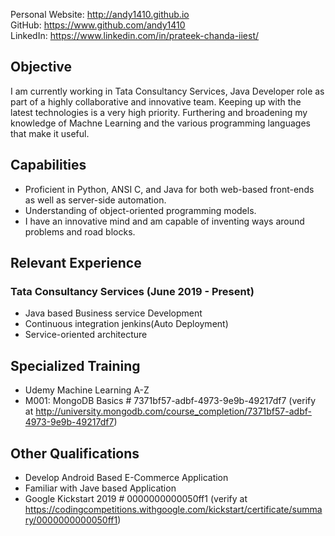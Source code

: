 Personal Website: <http://andy1410.github.io>  
GitHub: <https://www.github.com/andy1410>  
LinkedIn: <https://www.linkedin.com/in/prateek-chanda-iiest/>

## Objective
I am currently working in Tata Consultancy Services, Java Developer role as part of a highly collaborative and innovative team. Keeping up with the latest technologies is a very high priority. Furthering and broadening my knowledge of Machne Learning and the various programming languages that make it useful.

## Capabilities
* Proficient in Python, ANSI C, and Java for both web-based front-ends as well as server-side automation.
* Understanding of object-oriented programming models.
* I have an innovative mind and am capable of inventing ways around problems and road blocks.

## Relevant Experience
### Tata Consultancy Services (June 2019 - Present)
* Java based Business service Development
* Continuous integration jenkins(Auto Deployment)
* Service-oriented architecture

## Specialized Training
* Udemy Machine Learning A-Z
* M001: MongoDB Basics # 7371bf57-adbf-4973-9e9b-49217df7 (verify at <http://university.mongodb.com/course_completion/7371bf57-adbf-4973-9e9b-49217df7>)

## Other Qualifications
* Develop Android Based E-Commerce Application
* Familiar with Jave based Application
* Google Kickstart 2019 # 0000000000050ff1 (verify at <https://codingcompetitions.withgoogle.com/kickstart/certificate/summary/0000000000050ff1>)

